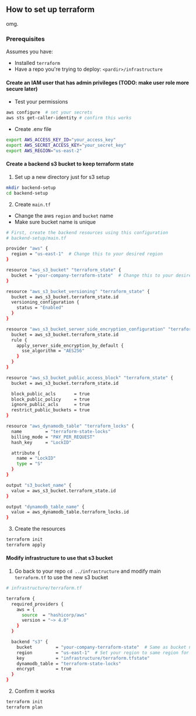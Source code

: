## How to set up terraform

omg.

### Prerequisites

Assumes you have:
* Installed `terraform`
* Have a repo you're trying to deploy: `<pardir>/infrastructure`

#### Create an IAM user that has admin privileges (TODO: make user role more secure later)
* Test your permissions
```sh
aws configure  # set your secrets
aws sts get-caller-identity # confirm this works
```
* Create .env file
```sh
export AWS_ACCESS_KEY_ID="your_access_key"
export AWS_SECRET_ACCESS_KEY="your_secret_key"
export AWS_REGION="us-east-2"
```

#### Create a backend s3 bucket to keep terraform state

1. Set up a new directory just for s3 setup
```sh
mkdir backend-setup
cd backend-setup
```

2. Create `main.tf`
* Change the aws `region` and `bucket` name
* Make sure bucket name is unique
```sh
# First, create the backend resources using this configuration
# backend-setup/main.tf

provider "aws" {
  region = "us-east-1"  # Change this to your desired region
}

resource "aws_s3_bucket" "terraform_state" {
  bucket = "your-company-terraform-state"  # Change this to your desired bucket name
}

resource "aws_s3_bucket_versioning" "terraform_state" {
  bucket = aws_s3_bucket.terraform_state.id
  versioning_configuration {
    status = "Enabled"
  }
}

resource "aws_s3_bucket_server_side_encryption_configuration" "terraform_state" {
  bucket = aws_s3_bucket.terraform_state.id
  rule {
    apply_server_side_encryption_by_default {
      sse_algorithm = "AES256"
    }
  }
}

resource "aws_s3_bucket_public_access_block" "terraform_state" {
  bucket = aws_s3_bucket.terraform_state.id

  block_public_acls       = true
  block_public_policy     = true
  ignore_public_acls      = true
  restrict_public_buckets = true
}

resource "aws_dynamodb_table" "terraform_locks" {
  name         = "terraform-state-locks"
  billing_mode = "PAY_PER_REQUEST"
  hash_key     = "LockID"

  attribute {
    name = "LockID"
    type = "S"
  }
}

output "s3_bucket_name" {
  value = aws_s3_bucket.terraform_state.id
}

output "dynamodb_table_name" {
  value = aws_dynamodb_table.terraform_locks.id
}
```

3. Create the resources
```sh
terraform init
terraform apply
```

#### Modify infrastructure to use that s3 bucket

1. Go back to your repo `cd ../infrastructure` and modify main `terraform.tf` to use the new s3 bucket
```sh
# infrastructure/terraform.tf

terraform {
  required_providers {
    aws = {
      source  = "hashicorp/aws"
      version = "~> 4.0"
    }
  }

  backend "s3" {
    bucket         = "your-company-terraform-state"  # Same as bucket name above
    region         = "us-east-1"  # Set your region to same region for bucket
    key            = "infrastructure/terraform.tfstate"
    dynamodb_table = "terraform-state-locks"
    encrypt        = true
  }
}
```

2. Confirm it works
```sh
terraform init
terraform plan
```